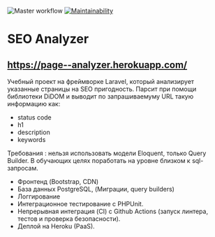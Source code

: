 ![Master workflow](https://github.com/lev0607/php-project-lvl3/workflows/Master%20workflow/badge.svg)
[![Maintainability](https://api.codeclimate.com/v1/badges/55f0aac16a5c3530ee4e/maintainability)](https://codeclimate.com/github/lev0607/php-project-lvl3/maintainability)

# SEO Analyzer

## https://page--analyzer.herokuapp.com/
Учебный проект на фреймворке Laravel, который анализирует указанные страницы на SEO пригодность. Парсит при помощи библиотеки DiDOM и выводит по запрашиваемуму URL такую информацию как:
* status code
* h1
* description
* keywords

Требования : 
нельзя использовать модели Eloquent, только Query Builder. В обучающих целях поработать на уровне близком к sql-запросам.

* Фронтенд (Bootstrap, CDN)
* База данныx PostgreSQL, (Миграции, query builders)
* Логгирование
* Интеграционное тестирование с PHPUnit.
* Непрерывная интеграция (CI) c Github Actions (запуск линтера, тестов и проверка безопасности).
* Деплой на Heroku (PaaS).

